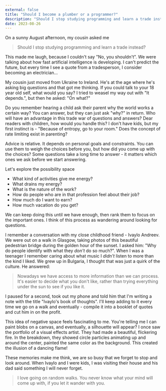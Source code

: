 ```yaml
---
external: false
title: "Should I become a plumber or a programmer?"
description: "Should I stop studying programming and learn a trade instead?."
date: 2023-08-26
---
```


On a sunny August afternoon, my cousin asked me

> Should I stop studying programming and learn a trade instead?

This made me laugh, because I couldn't say "No, you shouldn't". We were talking about how fast artificial intelligence is developing. I can't predict the future, but every time I see a quote from a tradesperson, I consider becoming an electrician...

My cousin just moved from Ukraine to Ireland. He's at the age where he's asking big questions and that got me thinking. If you could talk to your 18 year old self, what would you say? I tried to weasel my way out with "It depends.", but then he asked: "On what?"

Do you remember hearing a child ask their parent why the world works a certain way? You can answer, but they can just ask "why?" in return. Who will have an advantage in this trade war of questions and answers? Dear readers with children, how would you handle this? I don't have kids, but my first instinct is - "Because of entropy, go to your room." Does the concept of rate limiting exist in parenting?

Advice is relative. It depends on personal goals and constraints. You can use them to weigh the choices before you, but how did you come up with the choices? Some questions take a long time to answer - it matters which ones we ask before we start answering.

Let's explore the possibility space

- What kind of activities give me energy?
- What drains my energy?
- What is the nature of the work?
- How do people who are in that profession feel about their job?
- How much do I want to earn?
- How much vacation do you get?

We can keep doing this until we have enough, then rank them to focus on the important ones. I think of this process as wandering around looking for questions.

I remember a conversation with my close childhood friend - Ivaylo Andreev. We were out on a walk in Glasgow, taking photos of this beautiful pedestrian bridge during the golden hour of the sunset. I asked him: "Why do people identify with what they _don't_ do so much?". When I was a teenager I remember caring about what music I _didn't_ listen to more than the kind I liked. We grew up in Bulgaria, I thought that was just a quirk of the culture. He answered:

> Nowadays we have access to more information than we can process. It's easier to decide what you don't like, rather than trying everything under the sun to see if you like it.

I paused for a second, took out my phone and told him that I'm writing a note with the title "Ivaylo's book of thoughts". I'll keep adding to it every time we go on a walk and eventually - compile it into a booklet of quotes and cut him in on the profit.

This idea of negative space feels fascinating to me. You're telling me I can paint blobs on a canvas, and eventually, a silhouette will appear? I once saw the portfolio of a visual effects artist. They had made a beautiful, flickering fire. In the breakdown, they showed circle particles animating up and around the center, painted the same color as the background. This created the illusion of a dancing flame!

These memories make me think, we are so busy that we forget to stop and look around. When Ivaylo and I were kids, I was visiting their house and his dad said something I will never forget.

> I love going on random walks.
> You never know what your mind will come up with, if you let it wander with you.
